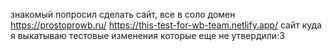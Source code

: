 знакомый попросил сделать сайт, все в соло
домен https://prostoprowb.ru/ 
https://this-test-for-wb-team.netlify.app/ сайт куда я выкатываю тестовые изменения которые еще не утвердили:З
